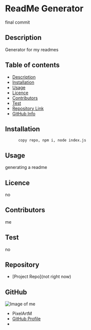 
  # **ReadMe Generator**
  final commit
  ## Description 
  Generator for my readmes
  ## Table of contents
  - [Description](#Description)
  - [Installation](#Installation)
  - [Usage](#Usage)
  - [Licence](#Licence)
  - [Contributors](#Contributors)
  - [Test](#Test)
  - [Repository Link](#Repository)
  - [GitHub Info](#GitHub) 
  ## Installation
          copy repo, npm i, node index.js
  ## Usage
  generating a readme
  ## Licence
  no
  ## Contributors
  me
  ## Test
  no
  ## Repository
  - [Project Repo](not right now)
  ## GitHub
  ![Image of me](https://avatars.githubusercontent.com/u/7746?v=4)
  - PixelArtM
  - [GitHub Profile](https://github.com/miguel)
  - <null>
  